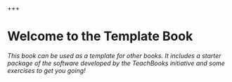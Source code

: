 +++
# **Welcome to the Template Book**

*This book can be used as a template for other books. It includes a starter package of the software developed by the TeachBooks initiative and some exercises to get you going!*